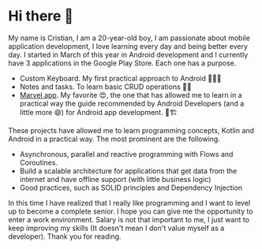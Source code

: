 # Hi there 👋

My name is Cristian, I am a 20-year-old boy, I am passionate about mobile application development,
I love learning every day and being better every day. I started in March of this year in Android development
and I currently have 3 applications in the Google Play Store. Each one has a purpose.

- Custom Keyboard. My first practical approach to Android 👩‍💻💚
- Notes and tasks. To learn basic CRUD operations 💾📗
- [Marvel app](https://github.com/chrrissoft/android_app_architecture). My favorite 😍, the one that has allowed me to learn in a 
practical way the guide recommended by Android Developers (and a little more 😄) for Android app development. 👷🏗️

These projects have allowed me to learn programming concepts, Kotlin and Android in a practical way. The most prominent are the following.

- Asynchronous, parallel and reactive programming with Flows and Coroutines.
- Build a scalable architecture for applications that get data from the internet and have offline support (with little business logic)
- Good practices, such as SOLID principles and Dependency Injection

In this time I have realized that I really like programming and I want to level up to become a complete senior.
I hope you can give me the opportunity to enter a work environment. Salary is not that important to me, I just want
to keep improving my skills (It doesn't mean I don't value myself as a developer). Thank you for reading.
